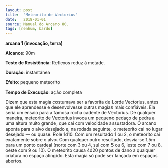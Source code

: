 ```yaml
---
layout: post
title:  "Meteorito de Vectorius"
date:   2018-01-01
source: Manual do Arcano 80.
tags: [nenhum, bardo]
---
```


**arcana 1 (invocação, terra)**

**Alcance**: 90m

**Teste de Resistência**: Reflexos reduz à metade.

**Duração**: instantânea

**Efeito**: pequeno meteorito

**Tempo de Execução**: ação completa

Dizem que esta magia costumava ser a favorita de Lorde Vectorius, antes que ele aprendesse e desenvolvesse outras magias mais confiáveis. Ela seria um ensaio para a famosa rocha cadente de Vectorius.
De qualquer maneira, meteorito de Vectorius invoca um pequeno pedaço de pedra a uma altura muito grande, que cai com velocidade assustadora. O arcano aponta para o alvo desejado e, na rodada seguinte, o meteorito cai no lugar desejado — ou quase. Role 1d10. Com um resultado 1 ou 2, o meteorito cai exatamente sobre o alvo. Com qualquer outro resultado, desvia-se 1,5m para um ponto cardeal (norte com 3 ou 4, sul com 5 ou 6, leste com 7 ou 8, oeste com 9 ou 10). O meteorito causa 4d20 pontos de dano a qualquer criatura no espaço atingido.
Esta magia só pode ser lançada em espaços abertos.
